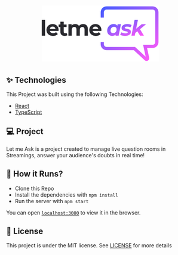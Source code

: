 
<h1 align="center">
  <img alt="letMeAsk" title="podcastr" src="src/assets/images/logo.svg" />
</h1>

## ✨ Technologies

This Project was built using the following Technologies:

- [React](https://reactjs.org)
- [TypeScript](https://www.typescriptlang.org/)

## 💻 Project

Let me Ask is a project created to manage live question rooms in Streamings, answer your audience's doubts in real time!


## 🚀 How it Runs?

- Clone this Repo
- Install the dependencies with `npm install`
- Run the server with `npm start`

You can open [`localhost:3000`](http://localhost:3000) to view it in the browser.

## 📄 License

This project is under the MIT license. See [LICENSE](LICENSE.md) for more details


